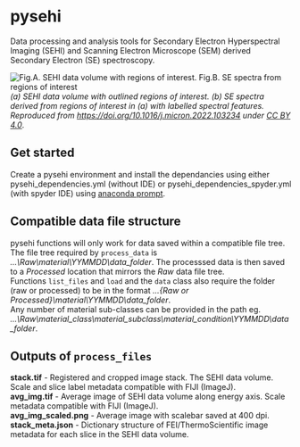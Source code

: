 # pysehi
 Data processing and analysis tools for Secondary Electron Hyperspectral Imaging (SEHI) and Scanning Electron Microscope (SEM) derived Secondary Electron (SE) spectroscopy.
 
![Fig.A. SEHI data volume with regions of interest. Fig.B. SE spectra from regions of interest](https://ars.els-cdn.com/content/image/1-s2.0-S0968432822000300-gr2_lrg.jpg?raw=true "Title")
*(a) SEHI data volume with outlined regions of interest. (b) SE spectra derived from regions of interest in (a) with labelled spectral features. Reproduced from https://doi.org/10.1016/j.micron.2022.103234 under [CC BY 4.0](https://creativecommons.org/licenses/by/4.0/)*.

## Get started
Create a pysehi environment and install the dependancies using either pysehi_dependencies.yml (without IDE) or pysehi_dependencies_spyder.yml (with spyder IDE) using [anaconda prompt](https://conda.io/projects/conda/en/latest/user-guide/tasks/manage-environments.html#creating-an-environment-from-an-environment-yml-file).

## Compatible data file structure
pysehi functions will only work for data saved within a compatible file tree.  
The file tree required by `process_data` is *...\Raw\material\YYMMDD\data_folder*. The processsed data is then saved to a *Processed* location that mirrors the *Raw* data file tree.  
Functions `list_files` and `load` and the `data` class also require the folder (raw or processed) to be in the format *...\{Raw or Processed}\material\YYMMDD\data_folder*.  
Any number of material sub-classes can be provided in the path eg. *...\Raw\material_class\material_subclass\material_condition\YYMMDD\data_folder*.  

## Outputs of `process_files`
**stack.tif** - Registered and cropped image stack. The SEHI data volume. Scale and slice label metadata compatible with FIJI (ImageJ).  
**avg_img.tif** - Average image of SEHI data volume along energy axis. Scale metadata compatible with FIJI (ImageJ).  
**avg_img_scaled.png** - Average image with scalebar saved at 400 dpi.  
**stack_meta.json** - Dictionary structure of FEI/ThermoScientific image metadata for each slice in the SEHI data volume.  
